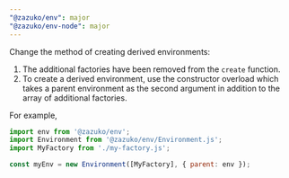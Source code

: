 ```yaml
---
"@zazuko/env": major
"@zazuko/env-node": major
---
```


Change the method of creating derived environments:

1. The additional factories have been removed from the `create` function.
2. To create a derived environment, use the constructor overload which takes a parent environment as the second argument in addition to the array of additional factories.

For example,

```js
import env from '@zazuko/env';
import Environment from '@zazuko/env/Environment.js';
import MyFactory from './my-factory.js';

const myEnv = new Environment([MyFactory], { parent: env });
```
